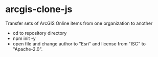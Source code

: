 # arcgis-clone-js
Transfer sets of ArcGIS Online items from one organization to another

* cd to repository directory
* npm init -y
* open file and change author to "Esri" and license from "ISC" to "Apache-2.0".




